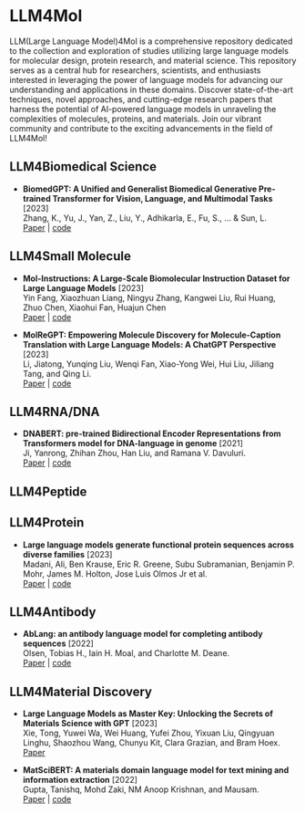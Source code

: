 # LLM4Mol
LLM(Large Language Model)4Mol is a comprehensive repository dedicated to the collection and exploration of studies utilizing large language models for molecular design, protein research, and material science. This repository serves as a central hub for researchers, scientists, and enthusiasts interested in leveraging the power of language models for advancing our understanding and applications in these domains. Discover state-of-the-art techniques, novel approaches, and cutting-edge research papers that harness the potential of AI-powered language models in unraveling the complexities of molecules, proteins, and materials. Join our vibrant community and contribute to the exciting advancements in the field of LLM4Mol!






## LLM4Biomedical Science


* **BiomedGPT: A Unified and Generalist Biomedical Generative Pre-trained Transformer for Vision, Language, and Multimodal Tasks** [2023]  
 Zhang, K., Yu, J., Yan, Z., Liu, Y., Adhikarla, E., Fu, S., ... & Sun, L.   
  [Paper](https://arxiv.org/abs/2305.17100) |  [code](https://github.com/taokz/BiomedGPT) 










## LLM4Small Molecule

* **Mol-Instructions: A Large-Scale Biomolecular Instruction Dataset for Large Language Models** [2023]  
 Yin Fang, Xiaozhuan Liang, Ningyu Zhang, Kangwei Liu, Rui Huang, Zhuo Chen, Xiaohui Fan, Huajun Chen   
  [Paper](https://arxiv.org/abs/2306.08018) |  [code](https://github.com/zjunlp/Mol-Instructions) 

* **MolReGPT: Empowering Molecule Discovery for Molecule-Caption Translation with Large Language Models: A ChatGPT Perspective** [2023]  
Li, Jiatong, Yunqing Liu, Wenqi Fan, Xiao-Yong Wei, Hui Liu, Jiliang Tang, and Qing Li.  
[Paper](https://arxiv.org/abs/2306.06615) |  [code](https://github.com/phenixace/MolReGPT) 



## LLM4RNA/DNA







* **DNABERT: pre-trained Bidirectional Encoder Representations from Transformers model for DNA-language in genome** [2021]  
Ji, Yanrong, Zhihan Zhou, Han Liu, and Ramana V. Davuluri.  
[Paper](https://doi.org/10.1093/bioinformatics/btab083) |  [code](https://github.com/jerryji1993/DNABERT) 







## LLM4Peptide






## LLM4Protein








* **Large language models generate functional protein sequences across diverse families** [2023]  
Madani, Ali, Ben Krause, Eric R. Greene, Subu Subramanian, Benjamin P. Mohr, James M. Holton, Jose Luis Olmos Jr et al.  
[Paper](https://doi.org/10.1038/s41587-022-01618-2) |  [code](https://github.com/salesforce/progen) 




## LLM4Antibody


* **AbLang: an antibody language model for completing antibody sequences** [2022]  
Olsen, Tobias H., Iain H. Moal, and Charlotte M. Deane.  
[Paper](https://doi.org/10.1093/bioadv/vbac046) |  [code](https://github.com/oxpig/AbLang) 


## LLM4Material Discovery

* **Large Language Models as Master Key: Unlocking the Secrets of Materials Science with GPT** [2023]  
Xie, Tong, Yuwei Wa, Wei Huang, Yufei Zhou, Yixuan Liu, Qingyuan Linghu, Shaozhou Wang, Chunyu Kit, Clara Grazian, and Bram Hoex.  
[Paper](https://arxiv.org/abs/2304.02213) 

* **MatSciBERT: A materials domain language model for text mining and information extraction** [2022]  
Gupta, Tanishq, Mohd Zaki, NM Anoop Krishnan, and Mausam.   
[Paper](https://www.nature.com/articles/s41524-022-00784-w) |  [code](https://github.com/M3RG-IITD/MatSciBERT) 










